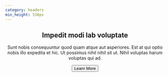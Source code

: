 ```yaml
---
category: headers
min_height: 536px
---
```


<header class="bg-gray-900">
  <div class="container mx-auto px-8">
    <div class="py-16 md:max-w-lg md:py-32">
      <h2 class="text-4xl font-serif font-bold tracking-wide text-gray-200 leading-none mb-8 md:text-5xl">
        Impedit modi lab voluptate
      </h2>
      <p class="text-gray-500 mb-8 tracking-wide">
        Sunt nobis consequuntur quod quam atque aut asperiores. Est at qui optio nobis illo
        expedita et hic. Ut possimus
        nihil nihil sit ut. Nihil voluptas harum voluptas qui ad.
      </p>
      <div>
        <button class="py-3 px-16 bg-{primary}-500 hover:bg-{primary}-600 capitalize text-white rounded-full tracking-wider">
          Learn More
        </button>
      </div>
    </div>
  </div>
</header>